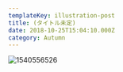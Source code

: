 ```yaml
---
templateKey: illustration-post
title: (タイトル未定)
date: 2018-10-25T15:04:10.000Z
category: Autumn
---
```

![1540556526](/img/1540556526.png)
